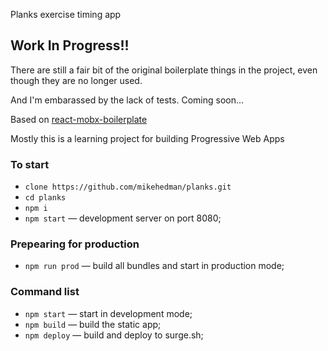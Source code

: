 Planks exercise timing app

## Work In Progress!!
There are still a fair bit of the original boilerplate things in the project, even though they are no longer used. 

And I'm embarassed by the lack of tests.  Coming soon...

Based on [react-mobx-boilerplate](https://github.com/osenvosem/react-mobx-boilerplate)

Mostly this is a learning project for building Progressive Web Apps

### To start
- `clone https://github.com/mikehedman/planks.git`
- `cd planks`
- `npm i`
- `npm start` — development server on port 8080;

### Prepearing for production
- `npm run prod` — build all bundles and start in production mode;

### Command list
- `npm start` — start in development mode;
- `npm build` — build the static app;
- `npm deploy` — build and deploy to surge.sh;

